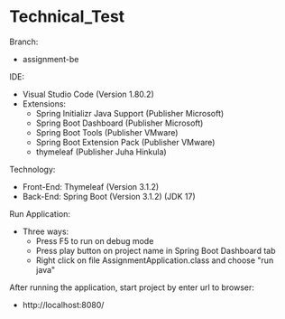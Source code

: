 # Technical_Test
Branch: 
 - assignment-be

IDE:
  - Visual Studio Code (Version 1.80.2)
  - Extensions:
    + Spring Initializr Java Support (Publisher Microsoft)
    + Spring Boot Dashboard (Publisher Microsoft)
    + Spring Boot Tools (Publisher VMware)
    + Spring Boot Extension Pack (Publisher VMware)
    + thymeleaf (Publisher Juha Hinkula)

Technology:
  - Front-End: Thymeleaf (Version 3.1.2)
  - Back-End: Spring Boot (Version 3.1.2) (JDK 17)
    
Run Application:
  - Three ways:
    + Press F5 to run on debug mode
    + Press play button on project name in Spring Boot Dashboard tab
    + Right click on file AssignmentApplication.class and choose "run java"
      
After running the application, start project by enter url to browser:
 - http://localhost:8080/
